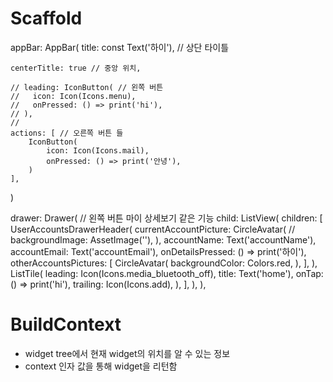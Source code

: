 # Scaffold
appBar: AppBar(
    title: const Text('하이'), // 상단 타이틀
    
    centerTitle: true // 중앙 위치,
    
    // leading: IconButton( // 왼쪽 버튼
    //   icon: Icon(Icons.menu),
    //   onPressed: () => print('hi'),
    // ),
    // 
    actions: [ // 오른쪽 버튼 들
        IconButton(
            icon: Icon(Icons.mail),
            onPressed: () => print('안녕'),
        )
    ],
)

 drawer: Drawer( // 왼쪽 버튼 마이 상세보기 같은 기능 
    child: ListView(
        children: [
        UserAccountsDrawerHeader(
            currentAccountPicture: CircleAvatar(
                // backgroundImage: AssetImage(''),
                ),
            accountName: Text('accountName'),
            accountEmail: Text('accountEmail'),
            onDetailsPressed: () => print('하이'),
            otherAccountsPictures: [
            CircleAvatar(
                backgroundColor: Colors.red,
            ),
            ],
        ),
        ListTile(
            leading: Icon(Icons.media_bluetooth_off),
            title: Text('home'),
            onTap: () => print('hi'),
            trailing: Icon(Icons.add),
        ),
        ],
    ),
),

# BuildContext
 - widget tree에서 현재 widget의 위치를 알 수 있는 정보
 - context 인자 값을 통해 widget을 리턴함
